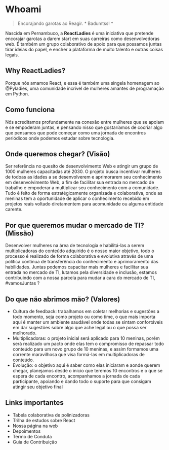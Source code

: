 # Whoami

> Encorajando garotas ao Reagir. * Badumtss! *

Nascida em Pernambuco, a **ReactLadies** é uma iniciativa que pretende encorajar garotas a darem start em suas carreiras como desenvolvedoras web. É também um grupo colaborativo de apoio para que possamos juntas tirar ideias do papel, e encher a plataforma de muito talento e outras coisas legais.

## Why ReactLadies?
Porque nós amamos React, e essa é também uma singela homenagem ao @Pyladies, uma comunidade incrível de mulheres amantes de programação em Python.

## Como funciona
Nós acreditamos profundamente na conexão entre mulheres que se apoiam e se empoderam juntas, e pensando nisso que gostaríamos de cocriar algo que pensamos que pode começar como uma jornada de encontros periódicos onde podemos estudar sobre tecnologia.

## Onde queremos chegar? (Visão)
Ser referência no quesito de desenvolvimento Web e atingir um grupo de 1000 mulheres capacitadas até 2030. O projeto busca incentivar mulheres de todoas as idades a se desenvolverem e aprimorarem seu conhecimento em desenvolvimento Web, a fim de facilitar sua entrada no mercado de trabalho e empoderar a multiplicar seu conhecimento com a comunidade. Tudo é feito de forma estratégicamente organizada e colaborativa, onde as meninas tem a oportunidade de aplicar o conhecimento recebido em projetos reais voltado diretamentem para acomunidade ou alguma entidade carente.

## Por que queremos mudar o mercado de TI? (Missão)
Desenvolver mulheres na área de tecnologia e habilitá-las a serem multiplicadoras do conteúdo adquirido é o nosso maior objetivo, todo o processo é realizado de forma colaborativa e evolutiva através de uma política contínua de transferência do conhecimento e aprimoramento das habilidades.
Juntas podemos capacitar mais mulheres e facilitar sua entrada no mercado de TI, lutamos pela diversidade e inclusão, estamos contribuindo com a nossa parcela para mudar a cara do mercado de TI, #vamosJuntas ? 

## Do que não abrimos mão? (Valores)
* Cultura de feedback: trabalhamos em coletar melhorias e sugestões a todo momento, seja como projeto ou como time, o que mais importa aqui é manter um ambiente saudável onde todas se sintam confortáveis em dar sugestões sobre algo que ache legal ou o que possa ser melhorado.
* Multiplicadoras: o projeto inicial será aplicado para 10 meninas, porém será realizado um pacto onde elas tem o compromisso de repassar todo conteúdo para um novo grupo de 10 meninas, e assim formamos uma corrente maravilhosa que visa formá-las em multiplicadoras de conteúdo.
* Evolução: o objetivo aqui é saber como elas iniciaram e aonde querem chegar, planejamos desde o início que teremos 10 encontros e o que se espera de cada encontro, acompanhamos a jornada de cada participante, apoiando e dando todo o suporte para que consigam atingir seu objetivo final 

## Links importantes
* Tabela colaborativa de polinizadoras
* Trilha de estudos sobre React
* Nossa página na web
* Depoimentos
* Termo de Conduta
* Guia de Contribuição
